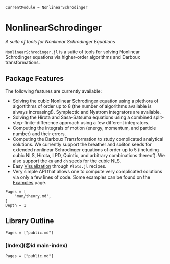 ```@meta
CurrentModule = NonlinearSchrodinger
```
# NonlinearSchrodinger

*A suite of tools for Nonlinear Schrodinger Equations*

`NonlinearSchrodinger.jl` is a suite of tools for solving Nonlinear Schrodinger equations via higher-order algorithms and Darboux transformations.

## Package Features
The following features are currently available:

- Solving the cubic Nonlinear Schrodinger equation using a plethora of algortithms of order up to 8 (the number of algorithms available is always increasing!). Symplectic and Nystrom integrators are available.
- Solving the Hirota and Sasa-Satsuma equations using a combined split-step-finite-difference approach using a few different integrators. 
- Computing the integrals of motion (energy, momentum, and particle number) and their errors.
- Computing the Darboux Transformation to study complicated analytical solutions. We currently support the breather and soliton seeds for extended nonlinear Schrodinger equations of order up to 5 (including cubic NLS, Hirota, LPD, Quintic, and arbitrary combinations thereof). We also support the `cn` and `dn` seeds for the cubic NLS.
- Easy [Visualization](@ref) through `Plots.jl` recipes.
- Very simple API that allows one to compute very complicated solutions via only a few lines of code. Some examples can be found on the [Examples](@ref) page.


```@contents
Pages = [
    "man/theory.md",
]
Depth = 1
```

## Library Outline

```@contents
Pages = ["public.md"]
```

### [Index](@id main-index)

```@index
Pages = ["public.md"]
```
